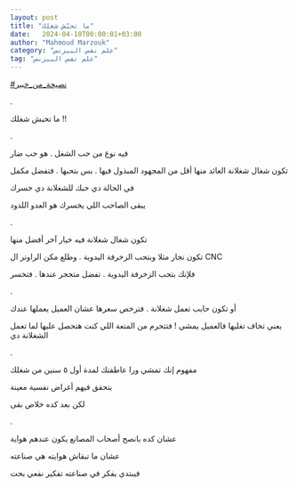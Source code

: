 ```yaml
---
layout: post
title: "ما تحبّش شغلك"
date:   2024-04-10T00:00:01+03:00
author: "Mahmoud Marzouk"
category: "علم نفس البيزنس"
tag: "علم نفس البيزنس"
---
```



[<u>\#نصيحة\_من\_خبير</u>](https://www.facebook.com/hashtag/%D9%86%D8%B5%D9%8A%D8%AD%D8%A9_%D9%85%D9%86_%D8%AE%D8%A8%D9%8A%D8%B1?__eep__=6&__cft__%5b0%5d=AZWFIJLW95raKfRnRsCcCfYJZd9l7c41NqbiipEug2QPniqhSMNHCsRQrGss0zpv2qNZSoE79k9f5GbxW0oOL0As3fjnoqbqM176MIt6hOuoQ8a9_L6Bv23_XZznLAVXajYItdRxBSPnHaJUPslRyuYb8wmzd2muVK7PfFoPl395sQ&__tn__=*NK-R)

.

ما تحبش شغلك !!

.

فيه نوع من حب الشغل . هو حب ضار

تكون شغال شغلانة العائد منها أقل من المجهود المبذول فيها
. بس بتحبها . فتفضل مكمل

في الحالة دي حبك للشغلانة دي خسرك

يبقى الصاحب اللي يخسرك هو العدو اللدود

.

تكون شغال شغلانة فيه خيار آخر أفضل منها

تكون نجار مثلا وبتحب الزخرفة اليدوية . وطلع مكن الراوتر
ال CNC

فلإنك بتحب الزخرفة اليدوية . تفضل متحجر عندها .
فتخسر

.

أو تكون حابب تعمل شغلانة . فترخص سعرها عشان العميل
يعملها عندك

يعني تخاف تغليها فالعميل يمشي ! فتتحرم من المتعة اللي
كنت هتحصل عليها لما تعمل الشغلانة دي

.

مفهوم إنك تمشي ورا عاطفتك لمدة أول ٥ سنين من شغلك

بتحقق فيهم أغراض نفسية معينة

لكن بعد كده خلاص بقى

.

عشان كده بانصح أصحاب المصانع يكون عندهم هواية

عشان ما تبقاش هوايته هي صناعته

فيبتدي يفكر في صناعته تفكير نفعي بحت
